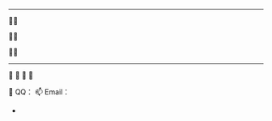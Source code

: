 ******************************************************************************************
👋🌱                                           

👋🌱

👋🌱 
******************************************************************************************
👋 👀 🌱 💞️ 

👀 QQ：
📫 Email：

- 
<!---
YHQ0214/YHQ0214 is a ✨ special ✨ repository because its `README.md` (this file) appears on your GitHub profile.
You can click the Preview link to take a look at your changes.
--->
